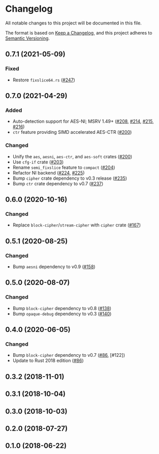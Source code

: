 # Changelog

All notable changes to this project will be documented in this file.

The format is based on [Keep a Changelog](https://keepachangelog.com/en/1.0.0/),
and this project adheres to [Semantic Versioning](https://semver.org/spec/v2.0.0.html).

## 0.7.1 (2021-05-09)
### Fixed
- Restore `fixslice64.rs` ([#247])

[#247]: https://github.com/RustCrypto/block-ciphers/pull/247

## 0.7.0 (2021-04-29)
### Added
- Auto-detection support for AES-NI; MSRV 1.49+ ([#208], [#214], [#215], [#216])
- `ctr` feature providing SIMD accelerated AES-CTR ([#200])

### Changed
- Unify the `aes`, `aesni`, `aes-ctr`, and `aes-soft` crates ([#200])
- Use `cfg-if` crate ([#203])
- Rename `semi_fixslice` feature to `compact` ([#204])
- Refactor NI backend ([#224], [#225])
- Bump `cipher` crate dependency to v0.3 release ([#235])
- Bump `ctr` crate dependency to v0.7 ([#237])

[#200]: https://github.com/RustCrypto/block-ciphers/pull/200
[#203]: https://github.com/RustCrypto/block-ciphers/pull/203
[#204]: https://github.com/RustCrypto/block-ciphers/pull/204
[#208]: https://github.com/RustCrypto/block-ciphers/pull/208
[#214]: https://github.com/RustCrypto/block-ciphers/pull/214
[#215]: https://github.com/RustCrypto/block-ciphers/pull/215
[#216]: https://github.com/RustCrypto/block-ciphers/pull/216
[#224]: https://github.com/RustCrypto/block-ciphers/pull/224
[#225]: https://github.com/RustCrypto/block-ciphers/pull/225
[#235]: https://github.com/RustCrypto/block-ciphers/pull/235
[#237]: https://github.com/RustCrypto/block-ciphers/pull/237

## 0.6.0 (2020-10-16)
### Changed
- Replace `block-cipher`/`stream-cipher` with `cipher` crate ([#167])

[#167]: https://github.com/RustCrypto/block-ciphers/pull/167

## 0.5.1 (2020-08-25)
### Changed
- Bump `aesni` dependency to v0.9 ([#158])

[#158]: https://github.com/RustCrypto/block-ciphers/pull/158

## 0.5.0 (2020-08-07)
### Changed
- Bump `block-cipher` dependency to v0.8 ([#138])
- Bump `opaque-debug` dependency to v0.3 ([#140])

[#138]: https://github.com/RustCrypto/block-ciphers/pull/138
[#140]: https://github.com/RustCrypto/block-ciphers/pull/140

## 0.4.0 (2020-06-05)
### Changed
- Bump `block-cipher` dependency to v0.7 ([#86], [#122])
- Update to Rust 2018 edition ([#86])

[#121]: https://github.com/RustCrypto/block-ciphers/pull/122 
[#86]: https://github.com/RustCrypto/block-ciphers/pull/86

## 0.3.2 (2018-11-01)

## 0.3.1 (2018-10-04)

## 0.3.0 (2018-10-03)

## 0.2.0 (2018-07-27)

## 0.1.0 (2018-06-22)
